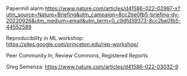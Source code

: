 Papermill alarm https://www.nature.com/articles/d41586-022-02997-x?utm_source=Nature+Briefing&utm_campaign=8cc2be0fb5-briefing-dy-20220926&utm_medium=email&utm_term=0_c9dfd39373-8cc2be0fb5-44552589

Reproducibility in ML workshop: https://sites.google.com/princeton.edu/rep-workshop/

Peer Community In, Review Commons, Registered Reports

Greg Semenza: https://www.nature.com/articles/d41586-022-03032-9
